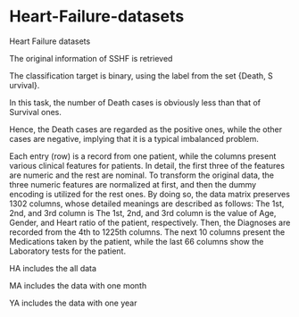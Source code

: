 # Heart-Failure-datasets
Heart Failure datasets

The original information of SSHF is retrieved

The classification target is binary, using the label from the set {Death, S urvival}. 

In this task, the number of Death cases is obviously less than that of Survival ones. 

Hence, the Death cases are regarded as the positive ones, while the other cases are negative, implying that it is a typical imbalanced problem.

Each entry (row) is a record from one patient, while the columns present various clinical features for patients. In detail, the first three of the features are numeric and the rest are nominal. To transform the original data, the three numeric features are normalized at first, and then the dummy encoding is utilized for the rest ones. By doing so, the data matrix preserves 1302 columns, whose detailed meanings are described as follows: The 1st, 2nd, and 3rd column is The 1st, 2nd, and 3rd column is the value of Age, Gender, and Heart ratio of the patient, respectively. Then, the Diagnoses are recorded from the 4th to 1225th columns. The next 10 columns present the Medications taken by the patient, while the last 66 columns show the Laboratory tests for the patient.

HA includes the all data

MA includes the data with one month

YA includes the data with one year
